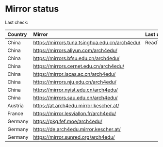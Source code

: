 <script src="./time.js"></script>
# Mirror status
Last check: <script type="text/javascript">localize(1707441165.4306886);</script>

|Country|Mirror|Last update|
|:------|:-----|:----------|
|China|https://mirrors.tuna.tsinghua.edu.cn/arch4edu/|ReadTimeout|
|China|https://mirrors.aliyun.com/arch4edu/|<script type="text/javascript">localize(1707417079);</script>|
|China|https://mirrors.bfsu.edu.cn/arch4edu/|<script type="text/javascript">localize(1707417079);</script>|
|China|https://mirrors.cernet.edu.cn/arch4edu/|<script type="text/javascript">localize(1707417079);</script>|
|China|https://mirror.iscas.ac.cn/arch4edu/|<script type="text/javascript">localize(1707417079);</script>|
|China|https://mirrors.nju.edu.cn/arch4edu/|<script type="text/javascript">localize(1707330536);</script>|
|China|https://mirror.nyist.edu.cn/arch4edu/|<script type="text/javascript">localize(1707417079);</script>|
|China|https://mirrors.sau.edu.cn/arch4edu/|<script type="text/javascript">localize(1707417079);</script>|
|Austria|https://at.arch4edu.mirror.kescher.at/|<script type="text/javascript">localize(1707417079);</script>|
|France|https://mirror.lesviallon.fr/arch4edu/|<script type="text/javascript">localize(1707373925);</script>|
|Germany|https://pkg.fef.moe/arch4edu/|<script type="text/javascript">localize(1707417079);</script>|
|Germany|https://de.arch4edu.mirror.kescher.at/|<script type="text/javascript">localize(1707417079);</script>|
|Germany|https://mirror.sunred.org/arch4edu/|<script type="text/javascript">localize(1707417079);</script>|

<script src="./tablefilter/tablefilter.js"></script>
<script src="./table.js"></script>